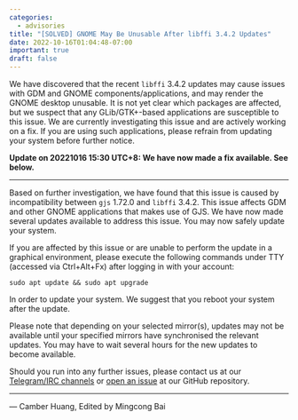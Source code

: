 ```yaml
---
categories:
  - advisories
title: "[SOLVED] GNOME May Be Unusable After libffi 3.4.2 Updates"
date: 2022-10-16T01:04:48-07:00
important: true
draft: false
---
```


We have discovered that the recent `libffi` 3.4.2 updates may cause issues with GDM and GNOME components/applications, and may render the GNOME desktop unusable. It is not yet clear which packages are affected, but we suspect that any GLib/GTK+-based applications are susceptible to this issue. We are currently investigating this issue and are actively working on a fix. If you are using such applications, please refrain from updating your system before further notice.

**Update on 20221016 15:30 UTC+8: We have now made a fix available. See below.**

---

Based on further investigation, we have found that this issue is caused by incompatibility between `gjs` 1.72.0 and `libffi` 3.4.2. This issue affects GDM and other GNOME applications that makes use of GJS. We have now made several updates available to address this issue. You may now safely update your system.

If you are affected by this issue or are unable to perform the update in a graphical environment, please execute the following commands under TTY (accessed via Ctrl+Alt+Fx) after logging in with your account:

```
sudo apt update && sudo apt upgrade
```

In order to update your system. We suggest that you reboot your system after the update. 

Please note that depending on your selected mirror(s), updates may not be available until your specified mirrors have synchronised the relevant updates. You may have to wait several hours for the new updates to become available.

Should you run into any further issues, please contact us at our [Telegram/IRC channels](https://aosc.io/zh-cn/contact/) or [open an issue](https://github.com/AOSC-Dev/aosc-os-abbs/issues/new?assignees=&labels=&template=bug-report.yml) at our GitHub repository.

---

— Camber Huang, Edited by Mingcong Bai
